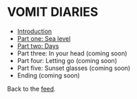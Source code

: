 # VOMIT DIARIES

- [Introduction](https://www.todepond.com/wikiblogarden/health/vomit/diaries/introduction)
- [Part one: Sea level](https://www.todepond.com/wikiblogarden/health/vomit/diaries/sea-level)
- [Part two: Days](https://www.todepond.com/wikiblogarden/health/vomit/diaries/days)
- Part three: In your head (coming soon)
- Part four: Letting go (coming soon)
- Part five: Sunset glasses (coming soon)
- Ending (coming soon)

Back to the [feed](/feed).
